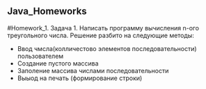 ## Java_Homeworks
#Homework_1. Задача 1. Написать программу вычисления n-ого треугольного числа.
Решение разбито на следующие методы:
* Ввод чмсла(колличестово элементов последовательности) пользователем
* Создание пустого массива 
* Заполение массива числами последовательности
* Выыод на печать (формирование строки)
